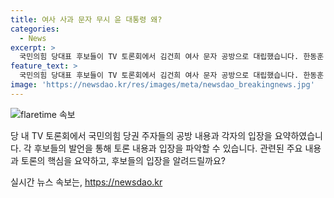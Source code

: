 ```yaml
---
title: 여사 사과 문자 무시 윤 대통령 왜?
categories:
  - News
excerpt: >
  국민의힘 당대표 후보들이 TV 토론회에서 김건희 여사 문자 공방으로 대립했습니다. 한동훈 후보는 대통령실 사과의 명확성을 강조하며 나경원·윤상현 후보의 비판에 반박했고, 이에 윤상현 후보는 한동훈 후보의 입장 변화를 비판했습니다. 또한, 원희룡 후보는 해당 사안에 언급을 자제하며, 한 후보는 원 후보의 가족 공천 개입 주장에 대해 압박했습니다. 후보들은 김 여사의 사과 여부가 총선 결과에 영향을 미쳤을지에 대한 질문에 모두 긍정적으로 답했습니다.
feature_text: >
  국민의힘 당대표 후보들이 TV 토론회에서 김건희 여사 문자 공방으로 대립했습니다. 한동훈 후보는 대통령실 사과의 명확성을 강조하며 나경원·윤상현 후보의 비판에 반박했고, 이에 윤상현 후보는 한동훈 후보의 입장 변화를 비판했습니다. 또한, 원희룡 후보는 해당 사안에 언급을 자제하며, 한 후보는 원 후보의 가족 공천 개입 주장에 대해 압박했습니다. 후보들은 김 여사의 사과 여부가 총선 결과에 영향을 미쳤을지에 대한 질문에 모두 긍정적으로 답했습니다.
image: 'https://newsdao.kr/res/images/meta/newsdao_breakingnews.jpg'
---
```


<p><img src="https://newsdao.kr/res/images/meta/newsdao_breakingnews.jpg" alt="flaretime 속보" /></p>

<p>당 내 TV 토론회에서 국민의힘 당권 주자들의 공방 내용과 각자의 입장을 요약하였습니다. 각 후보들의 발언을 통해 토론 내용과 입장을 파악할 수 있습니다. 관련된 주요 내용과 토론의 핵심을 요약하고, 후보들의 입장을 알려드릴까요?</p>
실시간 뉴스 속보는, <a href="https://newsdao.kr" rel="dofollow">https://newsdao.kr</a>


